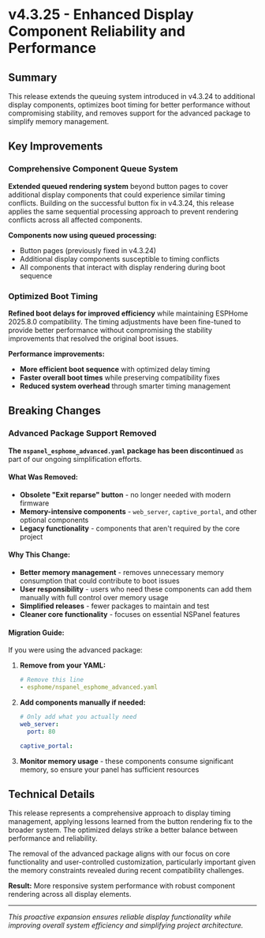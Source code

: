 # v4.3.25 - Enhanced Display Component Reliability and Performance

## Summary

This release extends the queuing system introduced in v4.3.24 to additional display components,
optimizes boot timing for better performance without compromising stability,
and removes support for the advanced package to simplify memory management.

## Key Improvements

### Comprehensive Component Queue System

**Extended queued rendering system** beyond button pages to cover additional display components that
could experience similar timing conflicts.
Building on the successful button fix in v4.3.24, this release applies the same sequential processing approach
to prevent rendering conflicts across all affected components.

**Components now using queued processing:**

- Button pages (previously fixed in v4.3.24)
- Additional display components susceptible to timing conflicts
- All components that interact with display rendering during boot sequence

### Optimized Boot Timing

**Refined boot delays for improved efficiency** while maintaining ESPHome 2025.8.0 compatibility.
The timing adjustments have been fine-tuned to provide better performance
without compromising the stability improvements that resolved the original boot issues.

**Performance improvements:**

- **More efficient boot sequence** with optimized delay timing
- **Faster overall boot times** while preserving compatibility fixes
- **Reduced system overhead** through smarter timing management

## Breaking Changes

### Advanced Package Support Removed

**The `nspanel_esphome_advanced.yaml` package has been discontinued** as part of our ongoing simplification efforts.

#### What Was Removed:
- **Obsolete "Exit reparse" button** - no longer needed with modern firmware
- **Memory-intensive components** - `web_server`, `captive_portal`, and other optional components
- **Legacy functionality** - components that aren't required by the core project

#### Why This Change:
- **Better memory management** - removes unnecessary memory consumption that could contribute to boot issues
- **User responsibility** - users who need these components can add them manually with full control over memory usage
- **Simplified releases** - fewer packages to maintain and test
- **Cleaner core functionality** - focuses on essential NSPanel features

#### Migration Guide:
If you were using the advanced package:

1. **Remove from your YAML:**
   ```yaml
   # Remove this line
   - esphome/nspanel_esphome_advanced.yaml
   ```

2. **Add components manually if needed:**
   ```yaml
   # Only add what you actually need
   web_server:
     port: 80
   
   captive_portal:
   ```

3. **Monitor memory usage** - these components consume significant memory, so ensure your panel has sufficient resources

## Technical Details

This release represents a comprehensive approach to display timing management,
applying lessons learned from the button rendering fix to the broader system.
The optimized delays strike a better balance between performance and reliability.

The removal of the advanced package aligns with our focus on core functionality and user-controlled customization, particularly important given the memory constraints revealed during recent compatibility challenges.

**Result:** More responsive system performance with robust component rendering across all display elements.

-----

*This proactive expansion ensures reliable display functionality while improving overall system efficiency and simplifying project architecture.*
